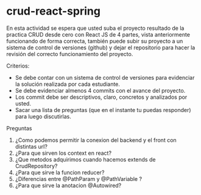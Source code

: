 # crud-react-spring
En esta actividad se espera que usted suba el proyecto resultado de la practica CRUD desde cero con React JS  de 4 partes, vista anteriormente funcionando de forma correcta, también puede subir su proyecto a un sistema de control de versiones (github) y dejar el repositorio para hacer la revisión del correcto funcionamiento del proyecto.    

Criterios:  
* Se debe contar con un sistema de control de versiones para evidenciar la solución realizada por cada estudiante. 
* Se debe evidenciar almenos 4 commits con el avance del proyecto. 
* Los commit debe ser descriptivos, claro, concretos y analizados por usted.  
* Sacar una lista de preguntas (que en el instante tu puedas responder) para luego discutirlas.

Preguntas

1. ¿Como podemos permitir la conexion del backend y el front con distintas url?
2. ¿Para que sirven los context en react?
3. ¿Que metodos adquirimos cuando hacemos extends de CrudRepository?
4. ¿Para que sirve la funcion reducer?
5. ¿Diferencias entre @PathParam y @PathVariable ?
6. ¿Para que sirve la anotacion @Autowired?
